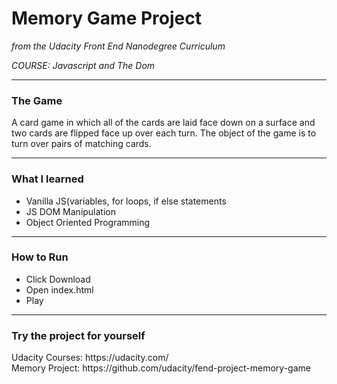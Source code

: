 <h1>Memory Game Project</h1>
<p><em>from the Udacity Front End Nanodegree Curriculum</em></p>
<p><em>COURSE: Javascript and The Dom</em></p>
<hr>
<h3>The Game</h3>
<p>A card game in which all of the cards are laid face down on a surface and two cards are flipped face up over each turn. 
The object of the game is to turn over pairs of matching cards.</p>

<hr>
<h3>What I learned</h3>
<ul>
<li>Vanilla JS(variables, for loops, if else statements</li>
<li>JS DOM Manipulation</li>
<li>Object Oriented Programming</li>
</ul>

<hr>
<h3>How to Run</h3>
<ul>
<li>Click Download</li>
<liUnzip or Extract files</li>
<li>Open index.html</li>
<li>Play</li>
</ul>
<hr>
<h3>Try the project for yourself</h3>
Udacity Courses: https://udacity.com/
<br>
Memory Project:  https://github.com/udacity/fend-project-memory-game
